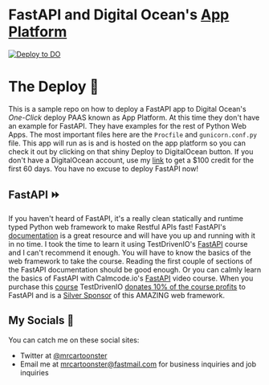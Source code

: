 # FastAPI and Digital Ocean's [App Platform](https://www.digitalocean.com/docs/app-platform/)
[![Deploy to DO](https://mp-assets1.sfo2.digitaloceanspaces.com/deploy-to-do/do-btn-blue.svg)](https://cloud.digitalocean.com/apps/new?repo=https://github.com/{alexlopespereira}/{fastapp}/tree/{main})

# The Deploy 🚀
This is a sample repo on how to deploy a FastAPI app to Digital Ocean's *One-Click* deploy PAAS known as App Platform. At this time they don't have an example for FastAPI. They have examples for the rest of Python Web Apps. The most important files here are the `Procfile` and `gunicorn.conf.py` file. This app will run as is and is hosted on the app platform so you can check it out by clicking on that shiny Deploy to DigitalOcean button. If you don't have a DigitalOcean account, use my [link](https://m.do.co/c/beef14f5483f) to get a $100 credit for the first 60 days. You have no excuse to deploy FastAPI now!


## FastAPI ⏩

If you haven't heard of FastAPI, it's a really clean statically and runtime typed Python web framework to make Restful APIs fast! FastAPI's [documentation](https://fastapi.tiangolo.com/) is a great resource and will have you up and running with it in no time. I took the time to learn it using TestDrivenIO's [FastAPI](https://testdriven.io/courses/tdd-fastapi/?utm_source=mrcartoonster) course and I can't recommend it enough. You will have to know the basics of the web framework to take the course. Reading the first couple of sections of the FastAPI documentation should be good enough. Or you can calmly learn the basics of FastAPI with Calmcode.io's [FastAPI](https://calmcode.io/fastapi/hello-world.html) video course. When you purchase this [course](https://testdriven.io/courses/tdd-fastapi/?utm_source=mrcartoonster) TestDrivenIO [donates 10% of the course profits](https://testdriven.io/opensource/) to FastAPI and is a [Silver Sponsor](https://fastapi.tiangolo.com/fastapi-people/#silver-sponsors) of this AMAZING web framework.

## My Socials :speech_balloon:

You can catch me on these social sites:
* Twitter at [@mrcartoonster](https://twitter.com/mrcartoonster)
* Email me at [mrcartoonster@fastmail.com](mrcartoonster@fastmail.com) for
  business inquiries and job inquiries
